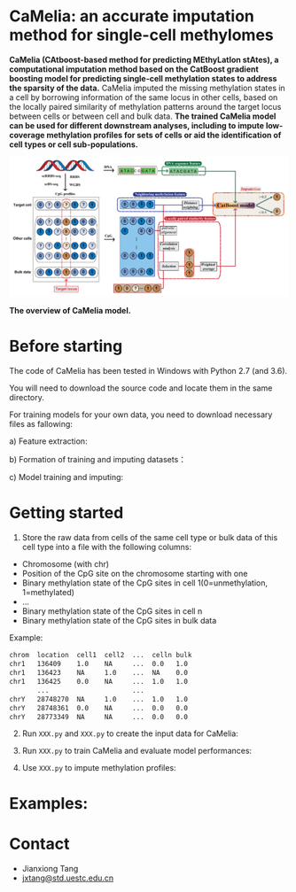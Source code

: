 # CaMelia: an accurate imputation method for single-cell methylomes

**CaMelia (CAtboost-based method for predicting MEthyLatIon stAtes), a computational imputation method based on the CatBoost gradient boosting model for predicting single-cell methylation states to address the sparsity of the data.** CaMelia imputed the missing methylation states in a cell by borrowing information of the same locus in other cells, based on the locally paired similarity of methylation patterns around the target locus between cells or between cell and bulk data. 
**The trained CaMelia model can be used for different downstream analyses, including to impute low-coverage methylation profiles for sets of cells or aid the identification of cell types or cell sub-populations.**

![image](https://github.com/JxTang-bioinformatics/CaMelia/blob/master/images/forgithub-01.png)

**The overview of CaMelia model.**

# Before starting

The code of CaMelia has been tested in Windows with Python 2.7 (and 3.6).

You will need to download the source code and locate them in the same directory.

For training models for your own data, you need to download necessary files as fallowing:

   a) Feature extraction:
   
   b) Formation of training and imputing datasets：
   
   c) Model training and imputing:
  
   
   
   

   

   

# Getting started

1) Store the raw data from cells of the same cell type or bulk data of this cell type into a file with the following columns:

* Chromosome (with chr)
* Position of the CpG site on the chromosome starting with one
* Binary methylation state of the CpG sites in cell 1(0=unmethylation, 1=methylated)
* ...
* Binary methylation state of the CpG sites in cell n
* Binary methylation state of the CpG sites in bulk data

Example:

```
chrom  location  cell1  cell2  ...  celln bulk
chr1   136409    1.0    NA     ...  0.0   1.0
chr1   136423    NA     1.0    ...  NA    0.0
chr1   136425    0.0    NA     ...  1.0   1.0
       ...                     ...
chrY   28748270  NA     1.0    ...  1.0   1.0
chrY   28748361  0.0    NA     ...  0.0   0.0
chrY   28773349  NA     NA     ...  0.0   0.0
```

2) Run ``XXX.py`` and ``XXX.py`` to create the input data for CaMelia:

3) Run ``XXX.py`` to train CaMelia and evaluate model performances:

4) Use ``XXX.py`` to impute methylation profiles:


# Examples:




# Contact

* Jianxiong Tang
* jxtang@std.uestc.edu.cn 



